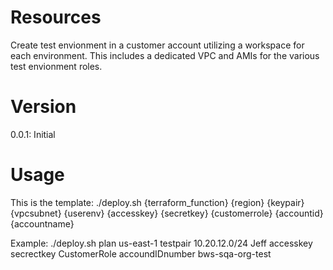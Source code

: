 # Resources
Create test envionment in a customer account utilizing a workspace for each environment.  This includes a dedicated VPC and AMIs for the various test envionment roles.

# Version
0.0.1: Initial

# Usage
This is the template:
./deploy.sh {terraform_function} {region} {keypair} {vpcsubnet} {userenv} {accesskey} {secretkey} {customerrole} {accountid} {accountname}

Example: 
./deploy.sh plan us-east-1 testpair 10.20.12.0/24 Jeff accesskey secrectkey CustomerRole accoundIDnumber bws-sqa-org-test





